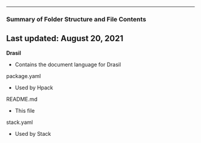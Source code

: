 --------------------------------------------------
### Summary of Folder Structure and File Contents
Last updated: August 20, 2021
--------------------------------------------------

**Drasil**
  - Contains the document language for Drasil

package.yaml
  - Used by Hpack
 
README.md
  - This file

stack.yaml
  - Used by Stack